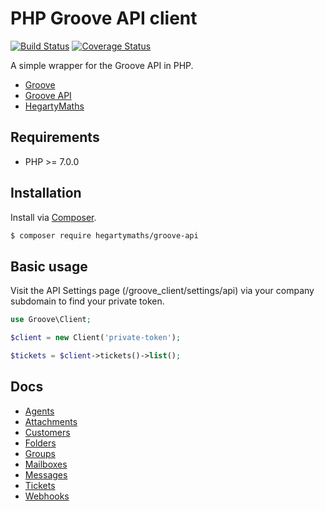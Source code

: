 PHP Groove API client
=====================

[![Build Status](https://img.shields.io/travis/HegartyMaths/php-groove-api.svg?branch=master&style=flat-square)](https://travis-ci.org/HegartyMaths/php-groove-api) 
[![Coverage Status](https://coveralls.io/repos/github/HegartyMaths/php-groove-api/badge.svg?branch=master)](https://coveralls.io/github/HegartyMaths/php-groove-api?branch=master)

A simple wrapper for the Groove API in PHP.

* [Groove](https://www.groovehq.com)
* [Groove API](https://www.groovehq.com/docs)
* [HegartyMaths](https://hegartymaths.com)

## Requirements

 - PHP >= 7.0.0

## Installation

Install via [Composer](http://getcomposer.org).

```bash
$ composer require hegartymaths/groove-api
```

## Basic usage

Visit the API Settings page (/groove_client/settings/api) via your company subdomain to find your private token.

```php
use Groove\Client;

$client = new Client('private-token');

$tickets = $client->tickets()->list();
```

## Docs
 - [Agents](https://github.com/HegartyMaths/php-groove-api/blob/master/docs/Agents.md)
 - [Attachments](https://github.com/HegartyMaths/php-groove-api/blob/master/docs/Attachments.md)
 - [Customers](https://github.com/HegartyMaths/php-groove-api/blob/master/docs/Customers.md)
 - [Folders](https://github.com/HegartyMaths/php-groove-api/blob/master/docs/Folders.md)
 - [Groups](https://github.com/HegartyMaths/php-groove-api/blob/master/docs/Groups.md)
 - [Mailboxes](https://github.com/HegartyMaths/php-groove-api/blob/master/docs/Mailboxes.md)
 - [Messages](https://github.com/HegartyMaths/php-groove-api/blob/master/docs/Messages.md)
 - [Tickets](https://github.com/HegartyMaths/php-groove-api/blob/master/docs/Tickets.md)
 - [Webhooks](https://github.com/HegartyMaths/php-groove-api/blob/master/docs/Webhooks.md)
 